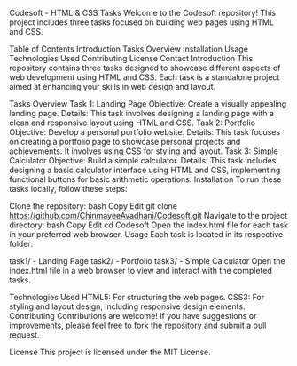 Codesoft - HTML & CSS Tasks
Welcome to the Codesoft repository! This project includes three tasks focused on building web pages using HTML and CSS.

Table of Contents
Introduction
Tasks Overview
Installation
Usage
Technologies Used
Contributing
License
Contact
Introduction
This repository contains three tasks designed to showcase different aspects of web development using HTML and CSS. Each task is a standalone project aimed at enhancing your skills in web design and layout.

Tasks Overview
Task 1: Landing Page
Objective: Create a visually appealing landing page.
Details: This task involves designing a landing page with a clean and responsive layout using HTML and CSS.
Task 2: Portfolio
Objective: Develop a personal portfolio website.
Details: This task focuses on creating a portfolio page to showcase personal projects and achievements. It involves using CSS for styling and layout.
Task 3: Simple Calculator
Objective: Build a simple calculator.
Details: This task includes designing a basic calculator interface using HTML and CSS, implementing functional buttons for basic arithmetic operations.
Installation
To run these tasks locally, follow these steps:

Clone the repository:
bash
Copy
Edit
git clone https://github.com/ChinmayeeAvadhani/Codesoft.git
Navigate to the project directory:
bash
Copy
Edit
cd Codesoft
Open the index.html file for each task in your preferred web browser.
Usage
Each task is located in its respective folder:

task1/ - Landing Page
task2/ - Portfolio
task3/ - Simple Calculator
Open the index.html file in a web browser to view and interact with the completed tasks.

Technologies Used
HTML5: For structuring the web pages.
CSS3: For styling and layout design, including responsive design elements.
Contributing
Contributions are welcome! If you have suggestions or improvements, please feel free to fork the repository and submit a pull request.

License
This project is licensed under the MIT License.
